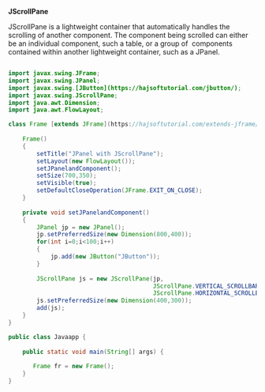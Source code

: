 



**JScrollPane**

JScrollPane is a lightweight container that automatically handles the scrolling of another component. The component being scrolled can either be an individual component, such a table, or a group of  components contained within another lightweight container, such as a JPanel.


```java

import javax.swing.JFrame;
import javax.swing.JPanel;
import javax.swing.[JButton](https://hajsoftutorial.com/jbutton/);
import javax.swing.JScrollPane;
import java.awt.Dimension;
import java.awt.FlowLayout;

class Frame [extends JFrame](https://hajsoftutorial.com/extends-jframe/) {
   
    Frame()
    {
        setTitle("JPanel with JScrollPane");
        setLayout(new FlowLayout());
        setJPanelandComponent();
        setSize(700,350);
        setVisible(true);
        setDefaultCloseOperation(JFrame.EXIT_ON_CLOSE);
    }
    
    private void setJPanelandComponent()
    {
        JPanel jp = new JPanel();
        jp.setPreferredSize(new Dimension(800,400));
        for(int i=0;i<100;i++)
        {
            jp.add(new JButton("JButton"));
        }
        
        JScrollPane js = new JScrollPane(jp,
                                         JScrollPane.VERTICAL_SCROLLBAR_ALWAYS,
                                         JScrollPane.HORIZONTAL_SCROLLBAR_ALWAYS);
        js.setPreferredSize(new Dimension(400,300));
        add(js);
    }
}

public class Javaapp {
   
    public static void main(String[] args) {
        
       Frame fr = new Frame();
    }
}
```